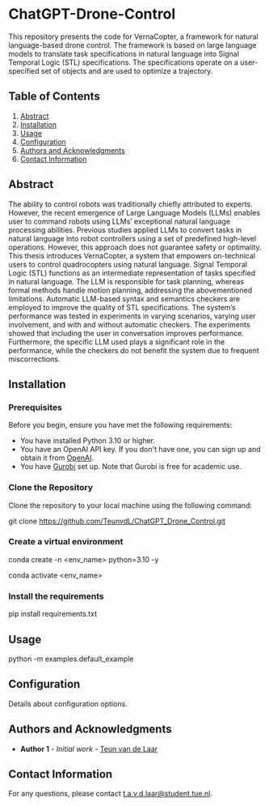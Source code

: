 # ChatGPT-Drone-Control

This repository presents the code for VernaCopter, a framework for natural language-based drone control. The framework is based on large language models to translate task specifications in natural language into Signal Temporal Logic (STL) specifications. The specifications operate on a user-specified set of objects and are used to optimize a trajectory.

## Table of Contents
1. [Abstract](#abstract)
2. [Installation](#installation)
3. [Usage](#usage)
4. [Configuration](#configuration)
5. [Authors and Acknowledgments](#authors-and-acknowledgments)
6. [Contact Information](#contact-information)

## Abstract

The ability to control robots was traditionally chiefly attributed to experts. However, the recent emergence of Large Language Models (LLMs) enables user to command robots using LLMs’ exceptional natural language processing abilities. Previous studies applied LLMs to convert tasks in natural language into robot controllers using a set of predefined high-level operations. However, this approach does not guarantee safety or optimality. This thesis introduces VernaCopter, a system that empowers on-technical users to control quadrocopters using natural language. Signal Temporal Logic (STL) functions as an intermediate representation of tasks specified in natural language. The LLM is responsible for task planning, whereas formal methods handle motion planning, addressing the abovementioned limitations. Automatic LLM-based syntax and semantics checkers are employed to improve the quality of STL specifications. The system’s performance was tested in experiments in varying scenarios, varying user involvement, and with and without automatic checkers. The experiments showed that including the user in conversation improves performance. Furthermore, the specific LLM used plays a significant role in the performance, while the checkers do not benefit the system due to frequent miscorrections.

## Installation

### Prerequisites

Before you begin, ensure you have met the following requirements:
- You have installed Python 3.10 or higher.
- You have an OpenAI API key. If you don't have one, you can sign up and obtain it from [OpenAI](https://beta.openai.com/signup/).
- You have [Gurobi](https://support.gurobi.com/hc/en-us/articles/14799677517585-Getting-Started-with-Gurobi-Optimizer) set up. Note that Gurobi is free for academic use.

### Clone the Repository

Clone the repository to your local machine using the following command:

git clone https://github.com/TeunvdL/ChatGPT_Drone_Control.git

### Create a virtual environment

conda create -n <env_name> python=3.10 -y

conda activate <env_name>

### Install the requirements

pip install requirements.txt

## Usage

python -m examples.default_example

## Configuration

Details about configuration options.
<!-- 
## Contributing

Guidelines for contributing to the project. -->

## Authors and Acknowledgments

- **Author 1** - *Initial work* - [Teun van de Laar](https://github.com/TeunvdL)

## Contact Information

For any questions, please contact [t.a.v.d.laar@student.tue.nl](mailto:t.a.v.d.laar@student.tue.nl).
<!-- 
## FAQ

Frequently asked questions about the project.

## Additional Resources

Links to documentation, tutorials, and related projects. -->
